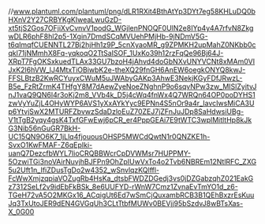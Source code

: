 //www.plantuml.com/plantuml/png/dLR1RXit4BthAtYp3DYt7eg58KHLuDQ0bHXnV2Y27CRBYKgKIweaLwuGzD-xt5tjS2Gos7OFjiXvCvnvV1podG_WGjlenPNOQF0UlN2e8IYp4y4A7rfvN8ZkgwDLR6phF8hl2p5-1Xgin7DmdSCqMVUehPMjHb-9jNDmV5G-t6qImqfCUENNTL27Bj2hjHh1z9P_5cnXyaoMR_g9ZPMKH2upMahZ0NKbb0cqkl71jNMmhX8Fq-yqkoqO2TtSaISOF_1UxKo39h12rzFqQe96Bj64J-XRpT7FgOKSxkuedTLAx33GU7bzoH4jAhvd4doGbNXvUNYVCNt8xMAm0VIJxK2l6hVW_lJ4MtxTiOBiwbK2e-theXQ29fnGH6AnEW6oegkONYQ8kwJ-FFSLBtzB2KwRCYuyxCWuM5uJWAbyGAKp3AhwE3NekjKGyFDfJRwzL-B5e_FzRtZrmK4THfgY8M7dAewZyeNoeZNghnP9o6sqvNPw3zw_MISlZyitvJnJ1vaQ9QN6l4r3oKj2m8_VVb4k_D5j4cWq4fnWx4Q7WRQn64OP0poDYHS1zwVyYuZjL4OHyWYP6AVS1yXxAYkYyc9EPNn4S5nOr9a4r_IavcIwsMiCA3Up6YtvjSwX2MTURFZbvwzSdaDzloEuZ70ZEJ7jZFnJuJDp8SaHdwsiUBg-V1tTgB2yqy4gsK4TxfGFwEwj6pCR_er4PppGEAi7E9tWTC3wplMitltHp8kJkG3Nib56nGuGR7BkH-UC15QN9O6K7_1jLlq4fjouousOHSP5MWCdQwtN1r0QNZKE1h-SvxO1KwFMAF-Z6qEpIki-uanQ7DezcfbWYL7IioCRQBBWcrCpDVWMsr7HUPPMY-5OzwiTGi3noVAirNuvjhBJFPn9OhZpIUwVxTo4o2Tvb6NBREm12NtlRFC_ZXG5u2Uft1n_IfiZDusTgDo2w4352_wSnvlqzKQlffl-FcWwXmjzqpiaVOZugRb4HsKa_dtsbFWDZDGedj3vs0jDZGabzqhZ021EakGz7312SeLf2v9idEbFkBSk_8e6UUFYD-rWnW7Cmz1ZvnaEvTmYO1d_z6-TGeH72vA5O2MKGx16_ACqigUt6Ed7wSmCjQuxambRCB3B1QEhBxzrEsKuuJq3TxUtoJER9dEN4GVGqUh3CLtTtbfMUWv0BEVjj95bSzdvJ8wBTsXas-X_0G00
